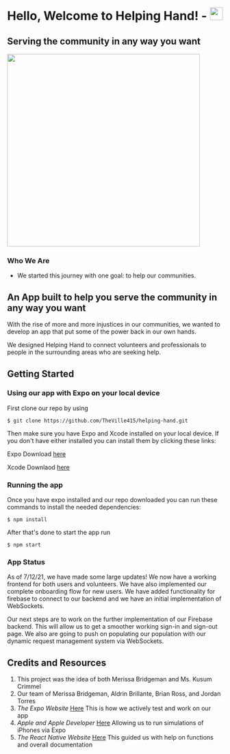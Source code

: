 # Hello, Welcome to Helping Hand! -  <img src="https://raw.githubusercontent.com/MartinHeinz/MartinHeinz/master/wave.gif" width="30px">

## Serving the community in any way you want


<img src="https://i.postimg.cc/htgLYsy8/Helping-Hand-logos.jpg" width="450" height="450">

### Who We Are
- We started this journey with one goal: to help our communities.

## An App built to help you serve the community in any way you want 

With the rise of more and more injustices in our communities, we wanted to develop an app that put some of the power back in our own hands.

We designed Helping Hand to connect volunteers and professionals to people in the surrounding areas who are seeking help.

## Getting Started

### Using our app with Expo on your local device

First clone our repo by using 
```
$ git clone https://github.com/TheVille415/helping-hand.git
```
Then make sure you have Expo and Xcode installed on your local device. 
If you don't have either installed you can install them by clicking these links:

Expo Download [here](https://docs.expo.dev/get-started/installation/)

Xcode Downlaod [here](https://developer.apple.com/xcode/)

### Running the app
Once you have expo installed and our repo downloaded you can run these commands to install the needed dependencies:
```
$ npm install
```
After that's done to start the app run
```
$ npm start
```

### App Status

As of 7/12/21, we have made some large updates! We now have a working frontend for both users and volunteers. We have also implemented our complete onboarding flow for new users. We have added functionality for firebase to connect to our backend and we have an initial implementation of WebSockets.

Our next steps are to work on the further implementation of our Firebase backend. This will allow us to get a smoother working sign-in and sign-out page. We also are going to push on populating our population with our dynamic request management system via WebSockets. 

## Credits and Resources

1. This project was the idea of both Merissa Bridgeman and Ms. Kusum Crimmel
2. Our team of Merissa Bridgeman, Aldrin Brillante, Brian Ross, and Jordan Torres
3. *The Expo Website* [Here](https://expo.dev/) This is how we actively test and work on our app
4. *Apple and Apple Developer* [Here](https://developer.apple.com/) Allowing us to run simulations of iPhones via Expo
5. *The React Native Website* [Here](https://reactnative.dev/) This guided us with help on functions and overall documentation
